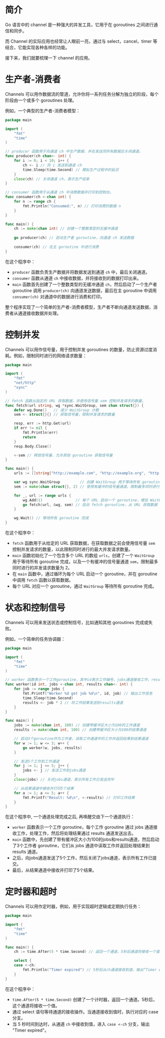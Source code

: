 # 简介

Go 语言中的 channel 是一种强大的并发工具，它用于在 goroutines 之间进行通信和同步。

而 Channel 的实际应用也经常让人眼前一亮，通过与 select，cancel，timer 等结合，它能实现各种各样的功能。

接下来，我们就要梳理一下 channel 的应用。

# 生产者-消费者

Channels 可以用作数据流的管道，允许你将一系列任务分解为独立的阶段，每个阶段由一个或多个 goroutines 处理。

例如，一个典型的生产者-消费者模型：

```go
package main

import (
	"fmt"
	"time"
)

// producer 函数用于向通道 ch 中生产数据，并在发送完所有数据后关闭通道。
func producer(ch chan<- int) {
	for i := 0; i < 10; i++ {
		ch <- i // 将 i 发送到通道 ch
		time.Sleep(time.Second) // 模拟生产过程中的延迟
	}
	close(ch) // 关闭通道 ch，表示生产结束
}

// consumer 函数用于从通道 ch 中消费数据并打印到控制台。
func consumer(ch <-chan int) {
	for n := range ch {
		fmt.Println("Consumed:", n) // 打印消费的数据 n
	}
}

func main() {
	ch := make(chan int) // 创建一个整数类型的无缓冲通道
    
	go producer(ch) // 启动生产者 goroutine，向通道 ch 发送数据
    
	consumer(ch) // 在主 goroutine 中进行消费
}
```

在这个程序中：

- `producer` 函数负责生产数据并将数据发送到通道 `ch` 中，最后关闭通道。
- `consumer` 函数从通道 `ch` 中接收数据，并将接收到的数据打印出来。
- `main` 函数首先创建了一个整数类型的无缓冲通道 `ch`，然后启动了一个生产者 goroutine 调用 `producer(ch)` 向通道发送数据，最后在主
  goroutine 中调用 `consumer(ch)` 对通道中的数据进行消费和打印。

整个程序实现了一个简单的生产者-消费者模型，生产者不断向通道发送数据，消费者从通道接收数据并处理。

# 控制并发

Channels 可以用作信号量，用于控制并发 goroutines 的数量，防止资源过度消耗。例如，限制同时进行的网络请求数量：

```go
package main

import (
	"fmt"
	"net/http"
	"sync"
)

// fetch 函数从指定的 URL 获取数据，并使用信号量 sem 控制并发请求的数量。
func fetch(url string, wg *sync.WaitGroup, sem chan struct{}) {
	defer wg.Done()   // 减少 WaitGroup 计数
	sem <- struct{}{} // 获取信号量，限制并发请求的数量

	resp, err := http.Get(url)
	if err != nil {
		fmt.Println(err)
		return
	}
	resp.Body.Close()

	<-sem // 释放信号量，允许其他 goroutine 获取信号量
}

func main() {
	urls := []string{"http://example.com", "http://example.org", "http://example.net"}

	var wg sync.WaitGroup         // 创建 WaitGroup 用于等待所有 goroutine 完成
	sem := make(chan struct{}, 2) // 使用有缓冲的信号量通道，限制最多同时进行的并发请求数量为 2

	for _, url := range urls {
		wg.Add(1)               // 每个 URL 启动一个 goroutine，增加 WaitGroup 计数
		go fetch(url, &wg, sem) // 启动 fetch goroutine，从 URL 获取数据
	}

	wg.Wait() // 等待所有 goroutine 完成
}
```

在这个程序中：

- `fetch` 函数用于从给定的 URL 获取数据，在获取数据之前会使用信号量 `sem` 控制并发请求的数量，以此限制同时进行的最大并发请求数量。
- `main` 函数初始化了一个包含多个 URL 的数组 `urls`，创建了一个 `WaitGroup` 用于等待所有 goroutine
  完成，以及一个有缓冲的信号量通道 `sem`，限制最多同时进行的并发请求数量为 2。
- 在 `main` 函数中，通过循环为每个 URL 启动一个 goroutine，并在 goroutine 中调用 `fetch` 函数以获取数据。
- 每个 URL 对应一个 goroutine，通过 `WaitGroup` 等待所有 goroutine 完成。

# 状态和控制信号

Channels 可以用来发送状态或控制信号，比如通知其他 goroutines 完成或失败。

例如，一个简单的任务协调器：

```go
package main

import (
	"fmt"
	"time"
)

// worker 函数表示一个工作goroutine，其中id表示工作编号，jobs通道接收工作，results通道发送结果。
func worker(id int, jobs <-chan int, results chan<- int) {
	for job := range jobs {
		fmt.Printf("Worker %d got job %d\n", id, job) // 输出工作信息
		time.Sleep(time.Second)
		results <- job * 2 // 将工作结果发送到results通道
	}
}

func main() {
	jobs := make(chan int, 100) // 创建带缓冲区大小为100的工作通道
	results := make(chan int, 100) // 创建带缓冲区大小为100的结果通道

	// 启动3个goroutine作为工作者，读取工作通道中的工作并返回结果到结果通道
	for w := 1; w <= 3; w++ {
		go worker(w, jobs, results)
	}

	// 发送5个工作到工作通道
	for j := 1; j <= 5; j++ {
		jobs <- j // 发送工作到jobs通道
	}
	close(jobs) // 关闭jobs通道，表示所有工作已发送完毕

	// 从结果通道中接收并打印5个结果
	for a := 1; a <= 5; a++ {
		fmt.Printf("Result: %d\n", <-results) // 打印工作结果
	}
}
```

在这个程序中, 一个通道处理完成之后, 再唤醒交由下一个通道执行：

- `worker` 函数表示一个工作 goroutine，每个工作 goroutine 通过 jobs 通道接收工作，处理工作，然后将处理结果通过 results
  通道发送出去。
- `main` 函数中，先创建了带有缓冲区大小为100的jobs和results通道，然后启动了3个工作者 goroutine，它们从 jobs 通道中读取工作并返回处理结果到
  results 通道。
- 之后，向jobs通道发送了5个工作，然后关闭了jobs通道，表示所有工作已提交。
- 最后，从结果通道中接收并打印了5个结果。

# 定时器和超时

Channels 可以用作定时器，例如，用于实现超时逻辑或定期执行任务：

```go
package main

import (
	"fmt"
	"time"
)

func main() {
	ch := time.After(5 * time.Second) // 返回一个通道，5秒后通道将接收一个值

	select {
	case <-ch:
		fmt.Println("Timer expired") // 5秒后从ch通道接收到值，输出“Timer expired”
	}
}
```

在这个程序中：

- `time.After(5 * time.Second)` 创建了一个计时器，返回一个通道。5秒后，这个通道将接收一个值。
- 通过 select 语句等待通道的接收操作。当通道接收到值时，执行对应的 case 分支。
- 当 5 秒时间到达时，从通道 `ch` 中接收到值，进入 `case <-ch` 分支，输出 "Timer expired"。

